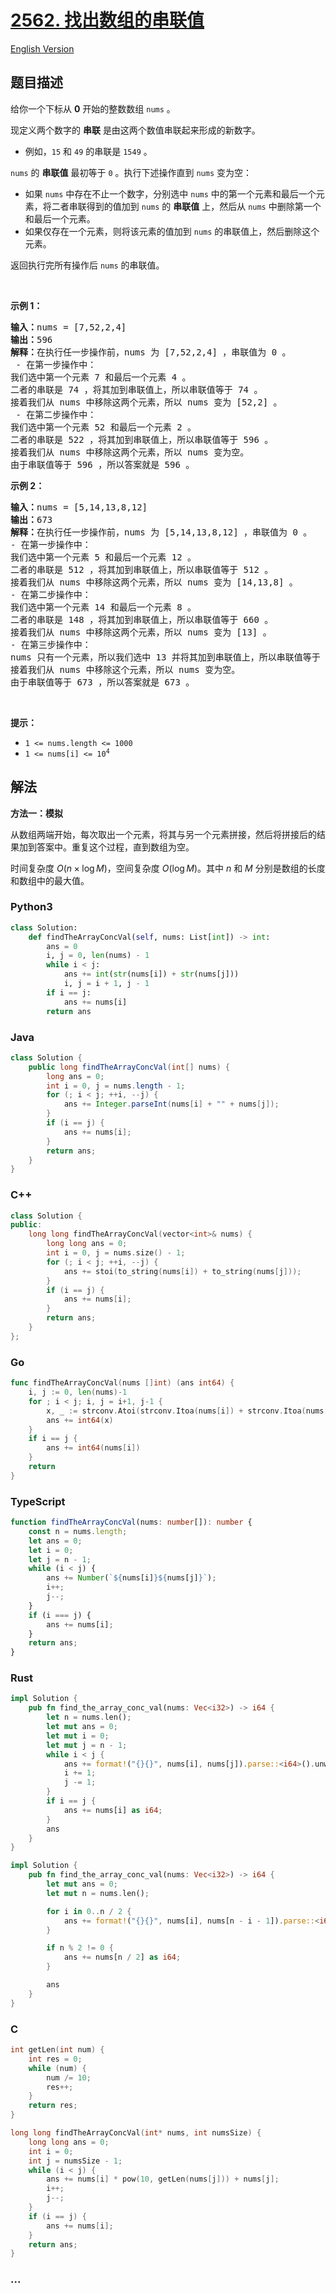 # [2562. 找出数组的串联值](https://leetcode.cn/problems/find-the-array-concatenation-value)

[English Version](/solution/2500-2599/2562.Find%20the%20Array%20Concatenation%20Value/README_EN.md)

## 题目描述

<!-- 这里写题目描述 -->

<p>给你一个下标从 <strong>0</strong> 开始的整数数组&nbsp;<code>nums</code> 。</p>

<p>现定义两个数字的 <strong>串联</strong>&nbsp;是由这两个数值串联起来形成的新数字。</p>

<ul>
	<li>例如，<code>15</code><span style="">&nbsp;和&nbsp;</span><code>49</code>&nbsp;的串联是&nbsp;<code>1549</code> 。</li>
</ul>

<p><code>nums</code>&nbsp;的 <strong>串联值</strong>&nbsp;最初等于 <code>0</code> 。执行下述操作直到&nbsp;<code>nums</code>&nbsp;变为空：</p>

<ul>
	<li>如果&nbsp;<code>nums</code>&nbsp;中存在不止一个数字，分别选中 <code>nums</code> 中的第一个元素和最后一个元素，将二者串联得到的值加到&nbsp;<code>nums</code>&nbsp;的 <strong>串联值</strong> 上，然后从&nbsp;<code>nums</code>&nbsp;中删除第一个和最后一个元素。</li>
	<li>如果仅存在一个元素，则将该元素的值加到&nbsp;<code>nums</code> 的串联值上，然后删除这个元素。</li>
</ul>

<p>返回执行完所有操作后<em>&nbsp;</em><code>nums</code> 的串联值。</p>

<p>&nbsp;</p>

<p><strong>示例 1：</strong></p>

<pre>
<b>输入：</b>nums = [7,52,2,4]
<b>输出：</b>596
<b>解释：</b>在执行任一步操作前，nums 为 [7,52,2,4] ，串联值为 0 。
 - 在第一步操作中：
我们选中第一个元素 7 和最后一个元素 4 。
二者的串联是 74 ，将其加到串联值上，所以串联值等于 74 。
接着我们从 nums 中移除这两个元素，所以 nums 变为 [52,2] 。
 - 在第二步操作中： 
我们选中第一个元素 52 和最后一个元素 2 。 
二者的串联是 522 ，将其加到串联值上，所以串联值等于 596 。
接着我们从 nums 中移除这两个元素，所以 nums 变为空。
由于串联值等于 596 ，所以答案就是 596 。
</pre>

<p><strong>示例 2：</strong></p>

<pre>
<b>输入：</b>nums = [5,14,13,8,12]
<b>输出：</b>673
<b>解释：</b>在执行任一步操作前，nums 为 [5,14,13,8,12] ，串联值为 0 。 
- 在第一步操作中： 
我们选中第一个元素 5 和最后一个元素 12 。 
二者的串联是 512 ，将其加到串联值上，所以串联值等于 512 。 
接着我们从 nums 中移除这两个元素，所以 nums 变为 [14,13,8] 。
- 在第二步操作中：
我们选中第一个元素 14 和最后一个元素 8 。
二者的串联是 148 ，将其加到串联值上，所以串联值等于 660 。
接着我们从 nums 中移除这两个元素，所以 nums 变为 [13] 。 
- 在第三步操作中：
nums 只有一个元素，所以我们选中 13 并将其加到串联值上，所以串联值等于 673 。
接着我们从 nums 中移除这个元素，所以 nums 变为空。 
由于串联值等于 673 ，所以答案就是 673 。
</pre>

<p>&nbsp;</p>

<p><strong>提示：</strong></p>

<ul>
	<li><code>1 &lt;= nums.length &lt;= 1000</code></li>
	<li><code>1 &lt;= nums[i] &lt;= 10<sup>4</sup></code></li>
</ul>

## 解法

<!-- 这里可写通用的实现逻辑 -->

**方法一：模拟**

从数组两端开始，每次取出一个元素，将其与另一个元素拼接，然后将拼接后的结果加到答案中。重复这个过程，直到数组为空。

时间复杂度 $O(n \times \log M)$，空间复杂度 $O(\log M)$。其中 $n$ 和 $M$ 分别是数组的长度和数组中的最大值。

<!-- tabs:start -->

### **Python3**

<!-- 这里可写当前语言的特殊实现逻辑 -->

```python
class Solution:
    def findTheArrayConcVal(self, nums: List[int]) -> int:
        ans = 0
        i, j = 0, len(nums) - 1
        while i < j:
            ans += int(str(nums[i]) + str(nums[j]))
            i, j = i + 1, j - 1
        if i == j:
            ans += nums[i]
        return ans
```

### **Java**

<!-- 这里可写当前语言的特殊实现逻辑 -->

```java
class Solution {
    public long findTheArrayConcVal(int[] nums) {
        long ans = 0;
        int i = 0, j = nums.length - 1;
        for (; i < j; ++i, --j) {
            ans += Integer.parseInt(nums[i] + "" + nums[j]);
        }
        if (i == j) {
            ans += nums[i];
        }
        return ans;
    }
}
```

### **C++**

```cpp
class Solution {
public:
    long long findTheArrayConcVal(vector<int>& nums) {
        long long ans = 0;
        int i = 0, j = nums.size() - 1;
        for (; i < j; ++i, --j) {
            ans += stoi(to_string(nums[i]) + to_string(nums[j]));
        }
        if (i == j) {
            ans += nums[i];
        }
        return ans;
    }
};
```

### **Go**

```go
func findTheArrayConcVal(nums []int) (ans int64) {
	i, j := 0, len(nums)-1
	for ; i < j; i, j = i+1, j-1 {
		x, _ := strconv.Atoi(strconv.Itoa(nums[i]) + strconv.Itoa(nums[j]))
		ans += int64(x)
	}
	if i == j {
		ans += int64(nums[i])
	}
	return
}
```

### **TypeScript**

```ts
function findTheArrayConcVal(nums: number[]): number {
    const n = nums.length;
    let ans = 0;
    let i = 0;
    let j = n - 1;
    while (i < j) {
        ans += Number(`${nums[i]}${nums[j]}`);
        i++;
        j--;
    }
    if (i === j) {
        ans += nums[i];
    }
    return ans;
}
```

### **Rust**

```rust
impl Solution {
    pub fn find_the_array_conc_val(nums: Vec<i32>) -> i64 {
        let n = nums.len();
        let mut ans = 0;
        let mut i = 0;
        let mut j = n - 1;
        while i < j {
            ans += format!("{}{}", nums[i], nums[j]).parse::<i64>().unwrap();
            i += 1;
            j -= 1;
        }
        if i == j {
            ans += nums[i] as i64;
        }
        ans
    }
}
```

```rust
impl Solution {
    pub fn find_the_array_conc_val(nums: Vec<i32>) -> i64 {
        let mut ans = 0;
        let mut n = nums.len();

        for i in 0..n / 2 {
            ans += format!("{}{}", nums[i], nums[n - i - 1]).parse::<i64>().unwrap();
        }

        if n % 2 != 0 {
            ans += nums[n / 2] as i64;
        }

        ans
    }
}
```

### **C**

```c
int getLen(int num) {
    int res = 0;
    while (num) {
        num /= 10;
        res++;
    }
    return res;
}

long long findTheArrayConcVal(int* nums, int numsSize) {
    long long ans = 0;
    int i = 0;
    int j = numsSize - 1;
    while (i < j) {
        ans += nums[i] * pow(10, getLen(nums[j])) + nums[j];
        i++;
        j--;
    }
    if (i == j) {
        ans += nums[i];
    }
    return ans;
}
```

### **...**

```

```

<!-- tabs:end -->
